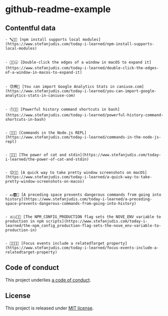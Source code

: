 # github-readme-example

## Contentful data












































<!-- CONTENTFUL_START -->

    - 🔤🏦🐀 [npm install supports local modules](https://www.stefanjudis.com/today-i-learned/npm-install-supports-local-modules)
  

    - 🐅🚒🕢 [Double-click the edges of a window in macOS to expand it](https://www.stefanjudis.com/today-i-learned/double-click-the-edges-of-a-window-in-macos-to-expand-it)
  

    - 😓🈚️🔅 [You can import Google Analytics Stats in caniuse.com](https://www.stefanjudis.com/today-i-learned/you-can-import-google-analytics-stats-in-caniuse-com)
  

    - 🕓🐆👭 [Powerful history command shortcuts in bash](https://www.stefanjudis.com/today-i-learned/powerful-history-command-shortcuts-in-bash)
  

    - 🍯🆗💞 [Commands in the Node.js REPL](https://www.stefanjudis.com/today-i-learned/commands-in-the-node-js-repl)
  

    - 🐧😍🐺 [The power of cat and stdin](https://www.stefanjudis.com/today-i-learned/the-power-of-cat-and-stdin)
  

    - 😌👒💲 [A quick way to take pretty window screenshots on macOS](https://www.stefanjudis.com/today-i-learned/a-quick-way-to-take-pretty-window-screenshots-on-macos)
  

    - 💶🆎💞 [A preceding space prevents dangerous commands from going into history](https://www.stefanjudis.com/today-i-learned/a-preceding-space-prevents-dangerous-commands-from-going-into-history)
  

    - 🇷🇺🔶🚶 [The NPM_CONFIG_PRODUCTION flag sets the NOVE_ENV variable to production in npm scripts](https://www.stefanjudis.com/today-i-learned/the-npm_config_production-flag-sets-the-nove_env-variable-to-production-in)
  

    - 🚖🏯🇫🇷 [Focus events include a relatedTarget property](https://www.stefanjudis.com/today-i-learned/focus-events-include-a-relatedtarget-property)
  
<!-- CONTENTFUL_END -->
  
  
  
  
  
  
  
  
  
  
  
  
  
  
  
  
  
  
  
  
  
  
  
  
  
  
  
  
  
  
  
  
  
  
  
  
  
  
  
  
  
  
  

## Code of conduct

This project underlies [a code of conduct](./CODE-OF-CONDUCT.md).

## License

This project is released under [MIT license](./LICENSE).
